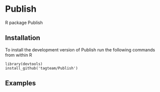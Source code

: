 # Publish
R package Publish

## Installation

To install the development version of Publish run the following commands from within R
```{r}
library(devtools)
install_github('tagteam/Publish')
```

## Examples
